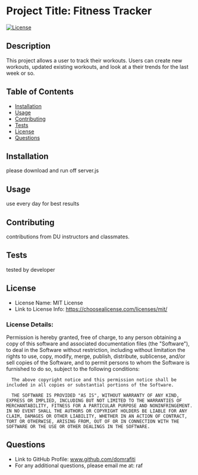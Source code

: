# Project Title: Fitness Tracker

  [![License](https://img.shields.io/badge/License-Apache%202.0-blue.svg)](https://opensource.org/licenses/Apache-2.0)

## Description 

This project allows a user to track their workouts. Users can create new workouts, updated existing workouts, and look at a their trends for the last week or so.

## Table of Contents
* [Installation](#installation)
* [Usage](#usage)
* [Contributing](#contributing)
* [Tests](#tests)
* [License](#license)
* [Questions](#questions)


## Installation

please download and run off server.js

## Usage 

use every day for best results

## Contributing

contributions from DU instructors and classmates.

## Tests

tested by developer

## License
* License Name: MIT License
* Link to License Info: https://choosealicense.com/licenses/mit/

### License Details: 
Permission is hereby granted, free of charge, to any person obtaining a copy of this software and associated documentation files (the "Software"), to deal in the Software without restriction, including without limitation the rights to use, copy, modify, merge, publish, distribute, sublicense, and/or sell copies of the Software, and to permit persons to whom the Software is furnished to do so, subject to the following conditions:
      
      The above copyright notice and this permission notice shall be included in all copies or substantial portions of the Software.
      
      THE SOFTWARE IS PROVIDED "AS IS", WITHOUT WARRANTY OF ANY KIND, EXPRESS OR IMPLIED, INCLUDING BUT NOT LIMITED TO THE WARRANTIES OF MERCHANTABILITY, FITNESS FOR A PARTICULAR PURPOSE AND NONINFRINGEMENT. IN NO EVENT SHALL THE AUTHORS OR COPYRIGHT HOLDERS BE LIABLE FOR ANY CLAIM, DAMAGES OR OTHER LIABILITY, WHETHER IN AN ACTION OF CONTRACT, TORT OR OTHERWISE, ARISING FROM, OUT OF OR IN CONNECTION WITH THE SOFTWARE OR THE USE OR OTHER DEALINGS IN THE SOFTWARE.



## Questions
* Link to GitHub Profile: www.github.com/domrafiti
* For any additional questions, please email me at: raf

